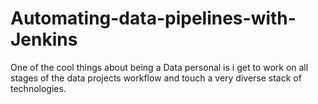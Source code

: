 # Automating-data-pipelines-with-Jenkins
One of the cool things about being a Data personal is i get to work on all stages of the data projects workflow and touch a very diverse stack of technologies. 
